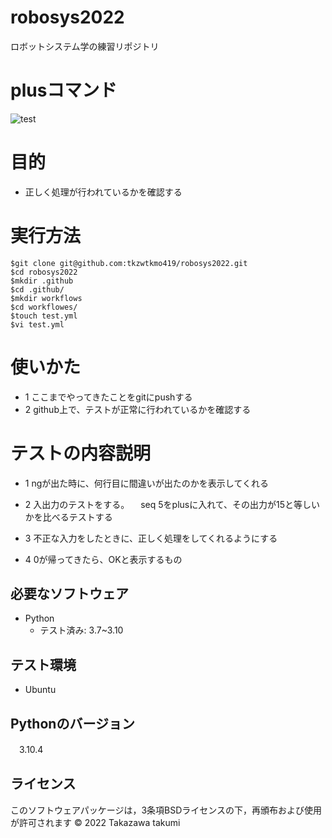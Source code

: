 # robosys2022
ロボットシステム学の練習リポジトリ

# plusコマンド
![test](https://github.com/tkzwtkmo419/robosys2022/actions/workflows/test.yml/badge.svg)

# 目的
* 正しく処理が行われているかを確認する

# 実行方法


```
$git clone git@github.com:tkzwtkmo419/robosys2022.git
$cd robosys2022
$mkdir .github
$cd .github/
$mkdir workflows
$cd workflowes/
$touch test.yml
$vi test.yml

```
# 使いかた

* 1 ここまでやってきたことをgitにpushする
* 2 github上で、テストが正常に行われているかを確認する

# テストの内容説明

* 1 ngが出た時に、何行目に間違いが出たのかを表示してくれる

* 2 入出力のテストをする。
　seq 5をplusに入れて、その出力が15と等しいかを比べるテストする

* 3 不正な入力をしたときに、正しく処理をしてくれるようにする

* 4 0が帰ってきたら、OKと表示するもの

## 必要なソフトウェア
* Python
  * テスト済み: 3.7~3.10

## テスト環境
* Ubuntu

## Pythonのバージョン
　3.10.4

## ライセンス

 このソフトウェアパッケージは，3条項BSDライセンスの下，再頒布および使用が許可されます
© 2022 Takazawa takumi

